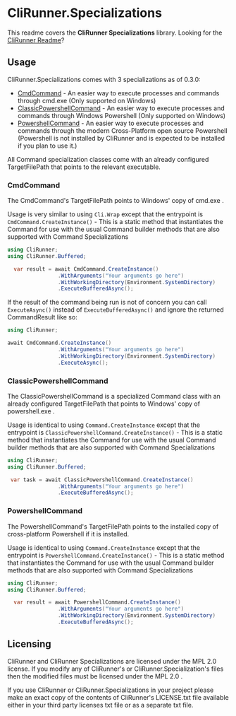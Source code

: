 # CliRunner.Specializations
This readme covers the **CliRunner Specializations** library. Looking for the [CliRunner Readme](https://github.com/alastairlundy/CliRunner/blob/main/README.md)?

## Usage
CliRunner.Specializations comes with 3 specializations as of 0.3.0: 
- [CmdCommand](#cmdcommand) - An easier way to execute processes and commands through cmd.exe (Only supported on Windows)
- [ClassicPowershellCommand](#classicpower-shellcommand) - An easier way to execute processes and commands through Windows Powershell (Only supported on Windows)
- [PowershellCommand](#powershellcommand) - An easier way to execute processes and commands through the modern Cross-Platform open source Powershell (Powershell is not installed by CliRunner and is expected to be installed if you plan to use it.)

All Command specialization classes come with an already configured TargetFilePath that points to the relevant executable.

### CmdCommand
The CmdCommand's TargetFilePath points to Windows' copy of cmd.exe .

Usage is very similar to using ``Cli.Wrap`` except that the entrypoint is ``CmdCommand.CreateInstance()`` - This is a static method that instantiates the Command for use with the usual Command builder methods that are also supported with Command Specializations

```csharp
using CliRunner;
using CliRunner.Buffered;

  var result = await CmdCommand.CreateInstance()
                .WithArguments("Your arguments go here")
                .WithWorkingDirectory(Environment.SystemDirectory)
                .ExecuteBufferedAsync();
```

If the result of the command being run is not of concern you can call ``ExecuteAsync()`` instead of ``ExecuteBufferedAsync()`` and ignore the returned CommandResult like so:
```csharp
using CliRunner;

await CmdCommand.CreateInstance()
                .WithArguments("Your arguments go here")
                .WithWorkingDirectory(Environment.SystemDirectory)
                .ExecuteAsync();
```

### ClassicPowershellCommand
The ClassicPowershellCommand is a specialized Command class with an already configured TargetFilePath that points to Windows' copy of powershell.exe .

Usage is identical to using ``Command.CreateInstance`` except that the entrypoint is ``ClassicPowershellCommand.CreateInstance()`` - This is a static method that instantiates the Command for use with the usual Command builder methods that are also supported with Command Specializations

```csharp
using CliRunner;
using CliRunner.Buffered;

 var task = await ClassicPowershellCommand.CreateInstance()
                .WithArguments("Your arguments go here")
                .ExecuteBufferedAsync();
```

### PowershellCommand
The PowershellCommand's TargetFilePath points to the installed copy of cross-platform Powershell if it is installed.

Usage is identical to using ``Command.CreateInstance`` except that the entrypoint is ``PowershellCommand.CreateInstance()`` - This is a static method that instantiates the Command for use with the usual Command builder methods that are also supported with Command Specializations

```csharp
using CliRunner;
using CliRunner.Buffered;

  var result = await PowershellCommand.CreateInstance()
                .WithArguments("Your arguments go here")
                .WithWorkingDirectory(Environment.SystemDirectory)
                .ExecuteBufferedAsync();
```

## Licensing
CliRunner and CliRunner Specializations are licensed under the MPL 2.0 license. If you modify any of CliRunner's or CliRunner.Specialization's files then the modified files must be licensed under the MPL 2.0 .

If you use CliRunner or CliRunner.Specializations in your project please make an exact copy of the contents of CliRunner's LICENSE.txt file available either in your third party licenses txt file or as a separate txt file.
